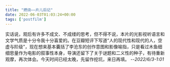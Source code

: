 ```yaml
---
title: "燃烧——片儿后记"
date: 2022-06-03T01:03:24+00:00
tags: ['postfilm']
---
```

实话说，观后有许多不成文、不成缕的思考，但不得不说，本片的光影视听语言和文学气质是十分令我十分喜爱的。在豆瓣短评下写道“人的现代性和现代的人，空虚与阶级”，现在想来基本囊括了李沧东的创作意图和影像喻指，只是看过木鱼细细思量作为电影的叙事性本身，导演还留下了关于谜题和二义性的种子，有待重新观摩，再次体会。今天时间已经太晚，先留作挖坑，来日再填。
--*2022/6/3-1:01*
